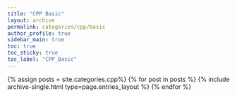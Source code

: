 ```yaml
---
title: "CPP Basic"
layout: archive
permalink: categories/cpp/basic
author_profile: true
sidebar_main: true
toc: true
toc_sticky: true
toc_label: "CPP_Basic"
---
```


{% assign posts = site.categories.cpp%}
{% for post in posts %}
  {% include archive-single.html type=page.entries_layout %}
{% endfor %}